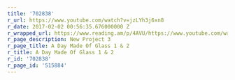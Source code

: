 ```yaml
---
title: '702838'
r_url: https://www.youtube.com/watch?v=jzLYh3j6xn8
r_date: 2017-02-02 00:56:35.676000000 Z
r_wrapped_url: https://www.reading.am/p/4AVU/https://www.youtube.com/watch?v=jzLYh3j6xn8
r_page_description: New Project 3
r_page_title: A Day Made Of Glass 1 & 2
r_title: A Day Made Of Glass 1 & 2
r_id: '702838'
r_page_id: '515884'
---
```


